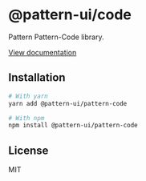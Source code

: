 # @pattern-ui/code

Pattern Pattern-Code library.

[View documentation](https://pattern.icu/)

## Installation

```sh
# With yarn
yarn add @pattern-ui/pattern-code

# With npm
npm install @pattern-ui/pattern-code
```

## License

MIT
